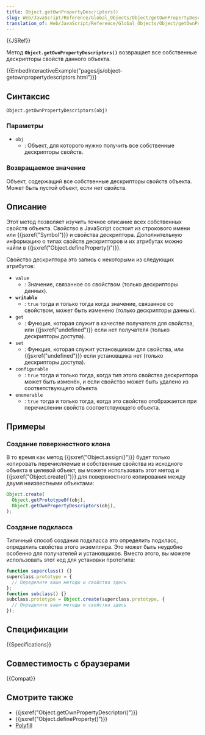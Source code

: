 ```yaml
---
title: Object.getOwnPropertyDescriptors()
slug: Web/JavaScript/Reference/Global_Objects/Object/getOwnPropertyDescriptors
translation_of: Web/JavaScript/Reference/Global_Objects/Object/getOwnPropertyDescriptors
---
```


{{JSRef}}

Метод **`Object.getOwnPropertyDescriptors()`** возвращает все собственные дескрипторы свойств данного объекта.

{{EmbedInteractiveExample("pages/js/object-getownpropertydescriptors.html")}}

## Синтаксис

```
Object.getOwnPropertyDescriptors(obj)
```

### Параметры

- `obj`
  - : Объект, для которого нужно получить все собственные дескрипторы свойств.

### Возвращаемое значение

Объект, содержащий все собственные дескрипторы свойств объекта. Может быть пустой объект, если нет свойств.

## Описание

Этот метод позволяет изучить точное описание всех собственных свойств объекта. Свойство в JavaScript состоит из строкового имени или {{jsxref("Symbol")}} и свойства дескриптора. Дополнительную информацию о типах свойств дескрипторов и их атрибутах можно найти в {{jsxref("Object.defineProperty()")}}.

Свойство дескриптора это запись с некоторыми из следующих атрибутов:

- `value`
  - : Значение, связанное со свойством (только дескрипторы данных).
- **`writable`**
  - : `true` тогда и только тогда когда значение, связанное со свойством, может быть изменено (только дескрипторы данных).
- `get`
  - : Функция, которая служит в качестве получателя для свойства, или {{jsxref("undefined")}} если нет получателя (только дескрипторы доступа).
- `set`
  - : Функция, которая служит установщиком для свойства, или {{jsxref("undefined")}} если установщика нет (только дескрипторы доступа).
- `configurable`
  - : `true` тогда и только тогда, когда тип этого свойства дескриптора может быть изменён, и если свойство может быть удалено из соответствующего объекта.
- `enumerable`
  - : `true` тогда и только тогда, когда это свойство отображается при перечислении свойств соответствующего объекта.

## Примеры

### Создание поверхностного клона

В то время как метод {{jsxref("Object.assign()")}} будет только копировать перечисляемые и собственные свойства из исходного объекта в целевой объект, вы можете использовать этот метод и {{jsxref("Object.create()")}} для поверхностного копирования между двумя неизвестными объектами:

```js
Object.create(
  Object.getPrototypeOf(obj),
  Object.getOwnPropertyDescriptors(obj),
);
```

### Создание подкласса

Типичный способ создания подкласса это определить подкласс, определить свойства этого экземпляра. Это может быть неудобно особенно для получателей и установщиков. Вместо этого, вы можете использовать этот код для установки прототипа:

```js
function superclass() {}
superclass.prototype = {
  // Определите ваши методы и свойства здесь
};
function subclass() {}
subclass.prototype = Object.create(superclass.prototype, {
  // Определите ваши методы и свойства здесь
});
```

## Спецификации

{{Specifications}}

## Совместимость с браузерами

{{Compat}}

## Смотрите также

- {{jsxref("Object.getOwnPropertyDescriptor()")}}
- {{jsxref("Object.defineProperty()")}}
- [Polyfill](https://github.com/tc39/proposal-object-getownpropertydescriptors)
